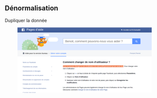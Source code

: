 
## Dénormalisation

Dupliquer la donnée

<figure>
    <img src="resources/fb_duplication.png" alt="Cycle de vie du développement"/>
</figure>
